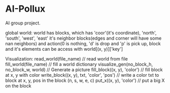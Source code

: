 # AI-Pollux

AI group project.

global world:
world has blocks, which has 'coor'(it's coordinate), 'north', 'south', 'west', 'east'
it's neighbor blocks(edges and corner will have some nan neighbors)
and action(0 is nothing, 'd' is drop and 'p' is pick up,
block and it's elements can be access with world[(x, y)]['key']

Visualization:
read_world(file_name) // read world from file
fill_world(file_name) // fill a world dictionary
visualize_gen(no_block_h, no_block_w, world) // Generate a picture
fill_block((x, y), 'color') // fill block at x, y with color
write_block((x, y), txt, 'color', 'pos') // write a color txt to block at x, y, pos in the block (n, s, w, e, c)
put_x((x, y), 'color') // put a big X on the block
